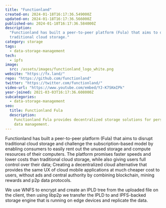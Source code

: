 ```yaml
---
title: "Functionland"
created-on: 2024-01-18T16:17:36.549000Z
updated-on: 2024-01-18T16:17:36.566000Z
published-on: 2024-01-18T16:17:36.584000Z
description:
  "Functionland has built a peer-to-peer platform (Fula) that aims to disrupt
  traditional cloud storage."
category: storage
tags:
  - data-storage-management
tech:
  - ipfs
image:
  src: /assets/images/functionland_logo_white.png
website: "https://fx.land/"
repo: "https://github.com/functionland"
twitter: "https://twitter.com/functionland/"
video-url: "https://www.youtube.com/embed/YJ-K7SKmIPk"
year-joined: 2021-03-03T16:17:36.608000Z
subcategories:
  - data-storage-management
seo:
  title: Functionland Fula
  description:
    Functionland Fula provides decentralized storage solutions for personal
    data management.
---
```


Functionland has built a peer-to-peer platform (Fula) that aims to disrupt traditional cloud storage and challenge the subscription-based model by enabling consumers to easily rent out the unused storage and compute resources of their computers. The platform promises faster speeds and lower costs than traditional cloud storage, while also giving users full control over their data; Creating a decentralized cloud alternative that provides the same UX of cloud mobile applications at much cheaper cost to users, without ads and central authority by combining blockchain, mining rewards and p2p data protocols.

We use WNFS to encrypt and create an IPLD tree from the uploaded file on the client, then using libp2p we transfer the IPLD to and IPFS-backed storage engine that is running on edge devices and replicate the data.
